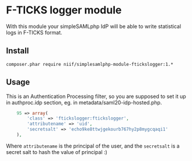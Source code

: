 # F-TICKS logger module

With this module your simpleSAMLphp IdP will be able to write statistical logs in F-TICKS format.

## Install

`composer.phar require niif/simplesamlphp-module-ftickslogger:1.*`

## Usage

This is an Authentication Processing filter, so you are supposed to set it up in authproc.idp section, eg. in metadata/saml20-idp-hosted.php.

```php
	95 => array(
        'class' => 'ftickslogger:ftickslogger',
        'attributename' => 'uid',
        'secretsalt' => 'echo9ke8ttwjgekourb767hy2p8mygcqaqi1'
    ),
```

Where `attributename` is the principal of the user, and the `secretsalt` is a secret salt to hash the value of principal :)

